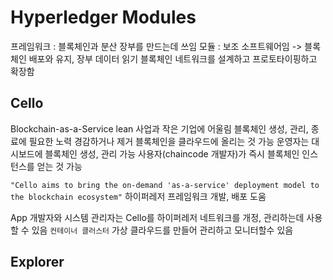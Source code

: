 # Hyperledger Modules

프레임워크 : 블록체인과 분산 장부를 만드는데 쓰임
모듈 : 보조 소프트웨어임 -> 블록체인 배포와 유지, 장부 데이터 읽기
블록체인 네트워크를 설계하고 프로토타이핑하고 확장함

## Cello

[](https://www.hyperledger.org/projects/cello)

Blockchain-as-a-Service
lean 사업과 작은 기업에 어울림
블록체인 생성, 관리, 종료에 필요한 노력 경감하거나 제거
블록체인을 클라우드에 올리는 것 가능
운영자는 대시보드에 블록체인 생성, 관리 가능
사용자(chaincode 개발자)가 즉시 블록체인 인스턴스를 얻는 것 가능

`"Cello aims to bring the on-demand 'as-a-service' deployment model to the blockchain ecosystem"`
하이퍼레저 프레임워크 개발, 배포 도움

App 개발자와 시스템 관리자는 Cello를 하이퍼레저 네트워크를 개정, 관리하는데 사용할 수 있음
`컨테이너 클러스터` 가상 클라우드를 만들어 관리하고 모니터할수 있음

## Explorer

